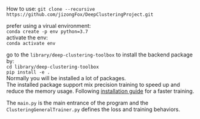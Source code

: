 How to use:
`git clone --recursive https://github.com/jizongFox/DeepClusteringProject.git`

prefer using a virual environment:    
`conda create -p env python=3.7`   
activate the env:   
`conda activate env`
   
go to the `library/deep-clustering-toolbox` to install the backend package by:   
`cd library/deep-clustering-toolbox`   
`pip install -e .`  
Normally you will be installed a lot of packages.   
The installed package support mix precision training to speed up and reduce the memory usage. Following [installation guide](https://github.com/NVIDIA/apex)
for a faster training.

The `main.py` is the main entrance of the program and the `ClusteringGeneralTrainer.py` defines the loss and training behaviors. 

